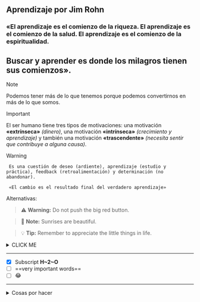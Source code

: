 ## Aprendizaje por Jim Rohn
### «El **aprendizaje** es el comienzo de la **riqueza**. El **aprendizaje** es el comienzo de la **salud**. El **aprendizaje** es el comienzo de la **espiritualidad**.
## Buscar y aprender es donde los milagros tienen sus comienzos».

>[!NOTE] 
>
>Podemos tener más de lo que tenemos porque podemos convertirnos en más de lo que somos.

>[!IMPORTANT]
>
>El ser humano tiene tres tipos de motivaciones: una motivación **«extrínseca»** *(dinero)*, una motivación **«intrínseca»** *(crecimiento y aprendizaje)* y también una motivación **«trascendente»** *(necesita sentir que contribuye a alguna causa)*.
> 

>[!WARNING]
>
>  `` 
>   Es una cuestión de deseo (ardiente), aprendizaje (estudio y práctica), feedback (retroalimentación) y determinación (no abandonar). 
> ``
>
>  ``` 
>   «El cambio es el resultado final del verdadero aprendizaje» 
>  ```

Alternativas: 

> :warning: **Warning:** Do not push the big red button.

> :memo: **Note:** Sunrises are beautiful.

> :bulb: **Tip:** Remember to appreciate the little things in life.

<details><summary>CLICK ME</summary>
<p>

#### Se puede ocultar cualquier cosa, incluso Codigo

```json
{
  "firstName": "Aristides",
  "lastName": "Vallester",
  "age": 42
}
```
</p>
</details>

---
- [x] Subscript **H~2~O**
- [ ] ==very important words==
- [ ] :joy:
---

<details><summary>Cosas por hacer</summary>
<p>
<ul>
  <li>1</li>
  <li>2</li>
  <li>3</li>
</ul>
</p>
</details>
